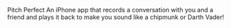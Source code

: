 Pitch Perfect
An iPhone app that records a conversation with you and a friend and plays it back to make you sound like a chipmunk or Darth Vader!
